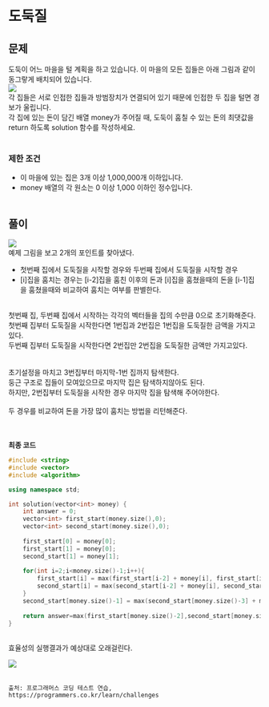 # 도둑질
## 문제
도둑이 어느 마을을 털 계획을 하고 있습니다. 이 마을의 모든 집들은 아래 그림과 같이 동그랗게 배치되어 있습니다.<br>![](https://images.velog.io/images/hanturtle/post/98fa2e6e-8499-45e3-bb81-d2f2faab10f7/image.png)<br>각 집들은 서로 인접한 집들과 방범장치가 연결되어 있기 때문에 인접한 두 집을 털면 경보가 울립니다.<br>
각 집에 있는 돈이 담긴 배열 money가 주어질 때, 도둑이 훔칠 수 있는 돈의 최댓값을 return 하도록 solution 함수를 작성하세요.<br><br>

### 제한 조건
+ 이 마을에 있는 집은 3개 이상 1,000,000개 이하입니다.
+ money 배열의 각 원소는 0 이상 1,000 이하인 정수입니다.
<br><br>

## 풀이
![](https://images.velog.io/images/hanturtle/post/49907744-26d8-4b41-993c-a1fd72e2508a/image.png)<br>
예제 그림을 보고 2개의 포인트를 찾아냈다.
+ 첫번째 집에서 도둑질을 시작할 경우와 두번째 집에서 도둑질을 시작할 경우
+ [i]집을 훔치는 경우는 [i-2]집을 훔친 이후의 돈과 [i]집을 훔쳤을때의 돈을 [i-1]집을 훔쳤을때와 비교하여 훔치는 여부를 판별한다.
<br>
첫번째 집, 두번째 집에서 시작하는 각각의 벡터들을 집의 수만큼 0으로 초기화해준다.<br>
첫번째 집부터 도둑질을 시작한다면 1번집과 2번집은 1번집을 도둑질한 금액을 가지고있다.<br>
두번째 집부터 도둑질을 시작한다면 2번집만 2번집을 도둑질한 금액만 가지고있다.<br>
<br><br>
초기설정을 마치고 3번집부터 마지막-1번 집까지 탐색한다.<br>
  둥근 구조로 집들이 모여있으므로 마지막 집은 탐색하지않아도 된다.<br>
  하지만, 2번집부터 도둑질을 시작한 경우 마지막 집을 탐색해 주어야한다.
<br><br>
두 경우를 비교하여 돈을 가장 많이 훔치는 방법을 리턴해준다.<br>

<br><br>
**최종 코드**

```cpp
#include <string>
#include <vector>
#include <algorithm>

using namespace std;

int solution(vector<int> money) {
    int answer = 0;
    vector<int> first_start(money.size(),0);
    vector<int> second_start(money.size(),0);
    
    first_start[0] = money[0];
    first_start[1] = money[0];
    second_start[1] = money[1];
    
    for(int i=2;i<money.size()-1;i++){
        first_start[i] = max(first_start[i-2] + money[i], first_start[i-1]);
        second_start[i] = max(second_start[i-2] + money[i], second_start[i-1]);
    }
    second_start[money.size()-1] = max(second_start[money.size()-3] + money.back(), second_start[money.size()-2]);
    
    return answer=max(first_start[money.size()-2],second_start[money.size()-1]);
}
```
<br>
효율성의 실행결과가 예상대로 오래걸린다.<br>


![](https://images.velog.io/images/hanturtle/post/a8415fff-527b-48ea-9d04-89e1254bd9d9/image.png)
<br><br>

	출처: 프로그래머스 코딩 테스트 연습, https://programmers.co.kr/learn/challenges
<br><br>
